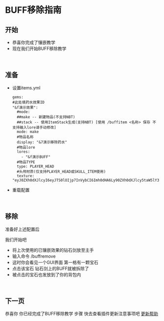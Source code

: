# BUFF移除指南

## 开始

- 恭喜你完成了镶嵌教学
- 现在我们开始BUFF移除教学

<br />

## 准备

- 设置items.yml
  ```
  gems:
  #此处填药水效果ID
  "&f演示效果":
    #mode:
    ##make -- 新建物品(不支持NBT)
    ##stack -- 使用ItemStack生成(支持NBT) [使用 /buffitem <名称> 保存 不支持输入lore请手动修改]
    mode: make
    #物品名称
    display: "&7演示移除药水"
    #物品lore
    lores:
      - "&f演示BUFF"
    #物品TYPE
    type: PLAYER_HEAD
    #头颅材质(仅支持PLAYER_HEAD或SKULL_ITEM使用)
    texture: "eyJ0ZXh0dXJlcyI6eyJTS0lOIjp7InVybCI6Imh0dHA6Ly90ZXh0dXJlcy5taW5lY3JhZnQubmV0L3RleHR1cmUvNTAzMjdmYjM0MzE5Zjg5YWM1YWI0OGI0ZDc5MjUxZjEzZjA2N2ViZWE3ZGE1Zjg4Yjc1ZjQ3OWE3Mzg5OTI0ZSJ9fX0="
  ```
- 重载配置

<br />

## 移除

准备好上述配置后

我们开始吧

- 将上次使用的已镶嵌效果的钻石剑放至主手
- 输入命令 /buffremove
- 这时你会看见一个GUI界面 第一格有一颗宝石
- 点击该宝石 钻石剑上的BUFF就被拆除了
- 被点击的宝石也发放到了你的背包内

<br />

## 下一页

恭喜你 你已经完成了BUFF移除教学 步骤 快去查看插件更新注意事项吧
[更新帮助](UPDATE.md)

<br />

